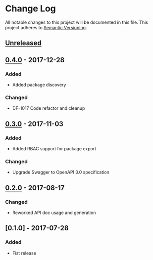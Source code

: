 # Change Log
All notable changes to this project will be documented in this file.
This project adheres to [Semantic Versioning](http://semver.org/).

## [Unreleased]
## [0.4.0] - 2017-12-28
### Added
- Added package discovery
### Changed
- DF-1017 Code refactor and cleanup

## [0.3.0] - 2017-11-03
### Added
- Added RBAC support for package export
### Changed
- Upgrade Swagger to OpenAPI 3.0 specification

## [0.2.0] - 2017-08-17
### Changed
- Reworked API doc usage and generation

## [0.1.0] - 2017-07-28
### Added
- Fist release

[Unreleased]: https://github.com/dreamfactorysoftware/df-mqtt/compare/0.4.0...HEAD
[0.4.0]: https://github.com/dreamfactorysoftware/df-mqtt/compare/0.3.0...0.4.0
[0.3.0]: https://github.com/dreamfactorysoftware/df-mqtt/compare/0.2.0...0.3.0
[0.2.0]: https://github.com/dreamfactorysoftware/df-mqtt/compare/0.1.0...0.2.0
